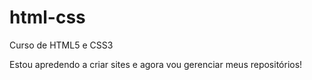 # html-css
 Curso de HTML5 e CSS3

Estou apredendo a criar sites e agora vou gerenciar meus repositórios!

